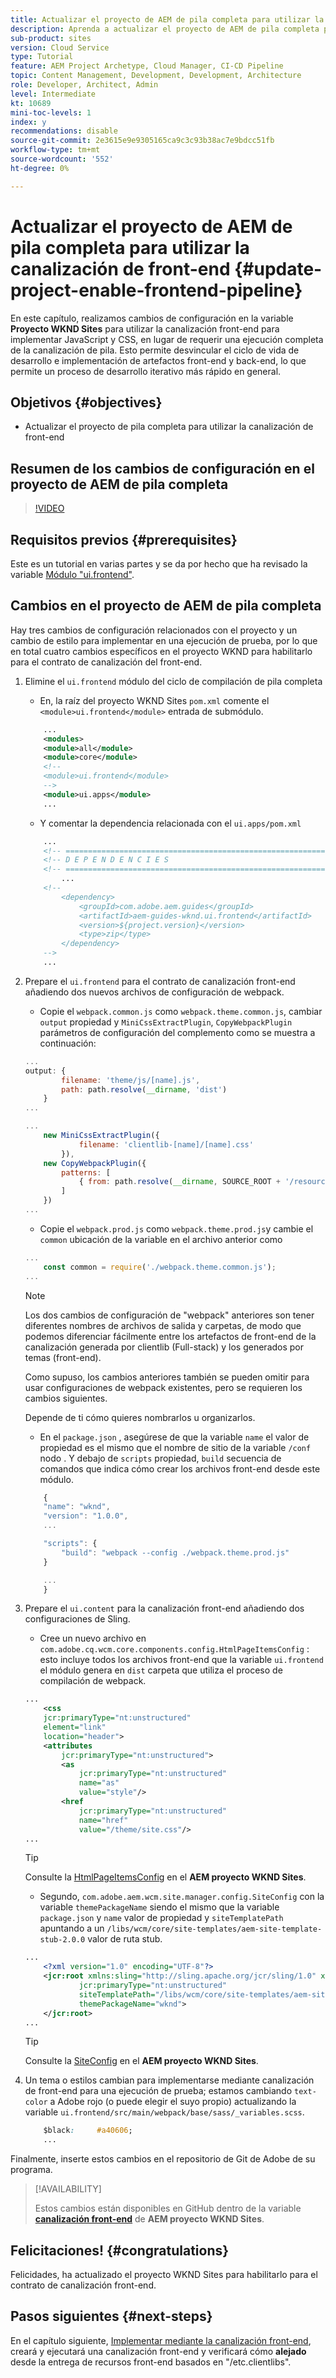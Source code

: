 ```yaml
---
title: Actualizar el proyecto de AEM de pila completa para utilizar la canalización de front-end
description: Aprenda a actualizar el proyecto de AEM de pila completa para habilitarlo para la canalización front-end, de modo que solo compile e implemente los artefactos front-end.
sub-product: sites
version: Cloud Service
type: Tutorial
feature: AEM Project Archetype, Cloud Manager, CI-CD Pipeline
topic: Content Management, Development, Development, Architecture
role: Developer, Architect, Admin
level: Intermediate
kt: 10689
mini-toc-levels: 1
index: y
recommendations: disable
source-git-commit: 2e3615e9e9305165ca9c3c93b38ac7e9bdcc51fb
workflow-type: tm+mt
source-wordcount: '552'
ht-degree: 0%

---
```



# Actualizar el proyecto de AEM de pila completa para utilizar la canalización de front-end {#update-project-enable-frontend-pipeline}

En este capítulo, realizamos cambios de configuración en la variable __Proyecto WKND Sites__ para utilizar la canalización front-end para implementar JavaScript y CSS, en lugar de requerir una ejecución completa de la canalización de pila. Esto permite desvincular el ciclo de vida de desarrollo e implementación de artefactos front-end y back-end, lo que permite un proceso de desarrollo iterativo más rápido en general.

## Objetivos {#objectives}

* Actualizar el proyecto de pila completa para utilizar la canalización de front-end

## Resumen de los cambios de configuración en el proyecto de AEM de pila completa

>[!VIDEO](https://video.tv.adobe.com/v/3409419/)

## Requisitos previos {#prerequisites}

Este es un tutorial en varias partes y se da por hecho que ha revisado la variable [Módulo &quot;ui.frontend&quot;](./review-uifrontend-module.md).


## Cambios en el proyecto de AEM de pila completa

Hay tres cambios de configuración relacionados con el proyecto y un cambio de estilo para implementar en una ejecución de prueba, por lo que en total cuatro cambios específicos en el proyecto WKND para habilitarlo para el contrato de canalización del front-end.

1. Elimine el `ui.frontend` módulo del ciclo de compilación de pila completa

   * En, la raíz del proyecto WKND Sites `pom.xml` comente el `<module>ui.frontend</module>` entrada de submódulo.

   ```xml
       ...
       <modules>
       <module>all</module>
       <module>core</module>
       <!--
       <module>ui.frontend</module>
       -->                
       <module>ui.apps</module>
       ...
   ```

   * Y comentar la dependencia relacionada con el `ui.apps/pom.xml`

   ```xml
       ...
       <!-- ====================================================================== -->
       <!-- D E P E N D E N C I E S                                                -->
       <!-- ====================================================================== -->
           ...
       <!--
           <dependency>
               <groupId>com.adobe.aem.guides</groupId>
               <artifactId>aem-guides-wknd.ui.frontend</artifactId>
               <version>${project.version}</version>
               <type>zip</type>
           </dependency>
       -->    
       ...
   ```

1. Prepare el `ui.frontend` para el contrato de canalización front-end añadiendo dos nuevos archivos de configuración de webpack.

   * Copie el `webpack.common.js` como `webpack.theme.common.js`, cambiar `output` propiedad y `MiniCssExtractPlugin`, `CopyWebpackPlugin` parámetros de configuración del complemento como se muestra a continuación:

   ```javascript
   ...
   output: {
           filename: 'theme/js/[name].js', 
           path: path.resolve(__dirname, 'dist')
       }
   ...
   
   ...
       new MiniCssExtractPlugin({
               filename: 'clientlib-[name]/[name].css'
           }),
       new CopyWebpackPlugin({
           patterns: [
               { from: path.resolve(__dirname, SOURCE_ROOT + '/resources'), to: './clientlib-site' }
           ]
       })
   ...
   ```

   * Copie el `webpack.prod.js` como `webpack.theme.prod.js`y cambie el `common` ubicación de la variable en el archivo anterior como

   ```javascript
   ...
       const common = require('./webpack.theme.common.js');
   ...
   ```

   >[!NOTE]
   >
   >Los dos cambios de configuración de &quot;webpack&quot; anteriores son tener diferentes nombres de archivos de salida y carpetas, de modo que podemos diferenciar fácilmente entre los artefactos de front-end de la canalización generada por clientlib (Full-stack) y los generados por temas (front-end).
   >
   >Como supuso, los cambios anteriores también se pueden omitir para usar configuraciones de webpack existentes, pero se requieren los cambios siguientes.
   >
   >Depende de ti cómo quieres nombrarlos u organizarlos.


   * En el `package.json` , asegúrese de que la variable  `name` el valor de propiedad es el mismo que el nombre de sitio de la variable `/conf` nodo . Y debajo de `scripts` propiedad, `build` secuencia de comandos que indica cómo crear los archivos front-end desde este módulo.

   ```javascript
       {
       "name": "wknd",
       "version": "1.0.0",
       ...
   
       "scripts": {
           "build": "webpack --config ./webpack.theme.prod.js"
       }
   
       ...
       }
   ```

1. Prepare el `ui.content` para la canalización front-end añadiendo dos configuraciones de Sling.

   * Cree un nuevo archivo en `com.adobe.cq.wcm.core.components.config.HtmlPageItemsConfig` : esto incluye todos los archivos front-end que la variable `ui.frontend` el módulo genera en `dist` carpeta que utiliza el proceso de compilación de webpack.

   ```xml
   ...
       <css
       jcr:primaryType="nt:unstructured"
       element="link"
       location="header">
       <attributes
           jcr:primaryType="nt:unstructured">
           <as
               jcr:primaryType="nt:unstructured"
               name="as"
               value="style"/>
           <href
               jcr:primaryType="nt:unstructured"
               name="href"
               value="/theme/site.css"/>
   ...
   ```

   >[!TIP]
   >
   >    Consulte la [HtmlPageItemsConfig](https://github.com/adobe/aem-guides-wknd/blob/feature/frontend-pipeline/ui.content/src/main/content/jcr_root/conf/wknd/_sling_configs/com.adobe.cq.wcm.core.components.config.HtmlPageItemsConfig/.content.xml) en el __AEM proyecto WKND Sites__.


   * Segundo, `com.adobe.aem.wcm.site.manager.config.SiteConfig` con la variable `themePackageName` siendo el mismo que la variable `package.json` y `name` valor de propiedad y `siteTemplatePath` apuntando a un `/libs/wcm/core/site-templates/aem-site-template-stub-2.0.0` valor de ruta stub.

   ```xml
   ...
       <?xml version="1.0" encoding="UTF-8"?>
       <jcr:root xmlns:sling="http://sling.apache.org/jcr/sling/1.0" xmlns:jcr="http://www.jcp.org/jcr/1.0" xmlns:nt="http://www.jcp.org/jcr/nt/1.0"
               jcr:primaryType="nt:unstructured"
               siteTemplatePath="/libs/wcm/core/site-templates/aem-site-template-stub-2.0.0"
               themePackageName="wknd">
       </jcr:root>
   ...
   ```

   >[!TIP]
   >
   >    Consulte la [SiteConfig](https://github.com/adobe/aem-guides-wknd/blob/feature/frontend-pipeline/ui.content/src/main/content/jcr_root/conf/wknd/_sling_configs/com.adobe.aem.wcm.site.manager.config.SiteConfig/.content.xml) en el __AEM proyecto WKND Sites__.

1. Un tema o estilos cambian para implementarse mediante canalización de front-end para una ejecución de prueba; estamos cambiando `text-color` a Adobe rojo (o puede elegir el suyo propio) actualizando la variable `ui.frontend/src/main/webpack/base/sass/_variables.scss`.

   ```css
       $black:     #a40606;
       ...
   ```

Finalmente, inserte estos cambios en el repositorio de Git de Adobe de su programa.


>[!AVAILABILITY]
>
> Estos cambios están disponibles en GitHub dentro de la variable [__canalización front-end__](https://github.com/adobe/aem-guides-wknd/tree/feature/frontend-pipeline) de __AEM proyecto WKND Sites__.


## Felicitaciones! {#congratulations}

Felicidades, ha actualizado el proyecto WKND Sites para habilitarlo para el contrato de canalización front-end.

## Pasos siguientes {#next-steps}

En el capítulo siguiente, [Implementar mediante la canalización front-end](create-frontend-pipeline.md), creará y ejecutará una canalización front-end y verificará cómo __alejado__ desde la entrega de recursos front-end basados en &quot;/etc.clientlibs&quot;.
